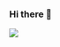 ### Hi there 👋

![](https://github.com/Demon-2-Angel/Demon-2-Angel/blob/main/12163.gif](https://gifs.alphacoders.com/gifs/view/12174)](https://github.com/Demon-2-Angel/Demon-2-Angel/blob/main/12174.gif))
<!--
**Demon-2-Angel/Demon-2-Angel** is a ✨ _special_ ✨ repository because its `README.md` (this file) appears on your GitHub profile.

Here are some ideas to get you started:

- 🔭 I’m currently working on ...
- 🌱 I’m currently learning ...
- 👯 I’m looking to collaborate on ...
- 🤔 I’m looking for help with ...
- 💬 Ask me about ...
- 📫 How to reach me: ...
- 😄 Pronouns: ...
- ⚡ Fun fact: ...
-->
